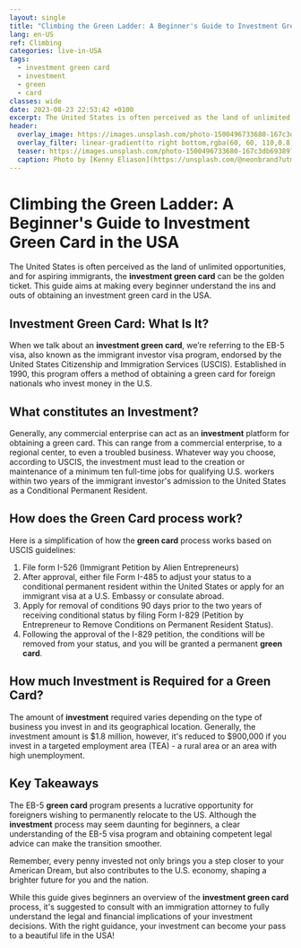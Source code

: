 ```yaml
---
layout: single
title: "Climbing the Green Ladder: A Beginner's Guide to Investment Green Card in the USA"
lang: en-US
ref: Climbing
categories: live-in-USA
tags:
  - investment green card
  - investment
  - green
  - card
classes: wide
date: 2023-08-23 22:53:42 +0100
excerpt: The United States is often perceived as the land of unlimited opportunities, and for aspiring immigrants, the **investment green card** can be the golden ticket.
header:
  overlay_image: https://images.unsplash.com/photo-1500496733680-167c3db69389?crop=entropy&cs=tinysrgb&fit=max&fm=jpg&ixid=M3w0Nzk0ODB8MHwxfHNlYXJjaHw3fHxpbnZlc3RtZW50JTIwZ3JlZW4lMjBjYXJkJTJDJTIwaW52ZXN0bWVudCUyQyUyMGdyZWVuJTJDJTIwY2FyZHxlbnwwfDB8fHwxNjkyODI3NjIyfDA&ixlib=rb-4.0.3&q=80&w=1080
  overlay_filter: linear-gradient(to right bottom,rgba(60, 60, 110,0.8), rgba(178, 34, 52, 0.5))
  teaser: https://images.unsplash.com/photo-1500496733680-167c3db69389?crop=entropy&cs=tinysrgb&fit=max&fm=jpg&ixid=M3w0Nzk0ODB8MHwxfHNlYXJjaHw3fHxpbnZlc3RtZW50JTIwZ3JlZW4lMjBjYXJkJTJDJTIwaW52ZXN0bWVudCUyQyUyMGdyZWVuJTJDJTIwY2FyZHxlbnwwfDB8fHwxNjkyODI3NjIyfDA&ixlib=rb-4.0.3&q=80&w=400
  caption: Photo by [Kenny Eliason](https://unsplash.com/@neonbrand?utm_source=wenospeakamericano&utm_medium=referral) on [Unsplash](https://unsplash.com/?utm_source=wenospeakamericano&utm_medium=referral)
---
```

  
  # Climbing the Green Ladder: A Beginner's Guide to Investment Green Card in the USA

The United States is often perceived as the land of unlimited opportunities, and for aspiring immigrants, the **investment green card** can be the golden ticket. This guide aims at making every beginner understand the ins and outs of obtaining an investment green card in the USA.

## Investment Green Card: What Is It?

When we talk about an **investment green card**, we’re referring to the EB-5 visa, also known as the immigrant investor visa program, endorsed by the United States Citizenship and Immigration Services (USCIS). Established in 1990, this program offers a method of obtaining a green card for foreign nationals who invest money in the U.S.

## What constitutes an Investment?

Generally, any commercial enterprise can act as an **investment** platform for obtaining a green card. This can range from a commercial enterprise, to a regional center, to even a troubled business. Whatever way you choose, according to USCIS, the investment must lead to the creation or maintenance of a minimum ten full-time jobs for qualifying U.S. workers within two years of the immigrant investor's admission to the United States as a Conditional Permanent Resident.

## How does the Green Card process work?

Here is a simplification of how the **green card** process works based on USCIS guidelines:
1. File form I-526 (Immigrant Petition by Alien Entrepreneurs)
2. After approval, either file Form I-485 to adjust your status to a conditional permanent resident within the United States or apply for an immigrant visa at a U.S. Embassy or consulate abroad.
3. Apply for removal of conditions 90 days prior to the two years of receiving conditional status by filing Form I-829 (Petition by Entrepreneur to Remove Conditions on Permanent Resident Status).
4. Following the approval of the I-829 petition, the conditions will be removed from your status, and you will be granted a permanent **green card**.

## How much Investment is Required for a Green Card?

The amount of **investment** required varies depending on the type of business you invest in and its geographical location. Generally, the investment amount is $1.8 million, however, it's reduced to $900,000 if you invest in a targeted employment area (TEA) - a rural area or an area with high unemployment.

## Key Takeaways

The EB-5 **green card** program presents a lucrative opportunity for foreigners wishing to permanently relocate to the US. Although the **investment** process may seem daunting for beginners, a clear understanding of the EB-5 visa program and obtaining competent legal advice can make the transition smoother.

Remember, every penny invested not only brings you a step closer to your American Dream, but also contributes to the U.S. economy, shaping a brighter future for you and the nation.

While this guide gives beginners an overview of the **investment green card** process, it's suggested to consult with an immigration attorney to fully understand the legal and financial implications of your investment decisions. With the right guidance, your investment can become your pass to a beautiful life in the USA!